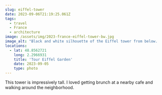 ```yaml
---
slug: eiffel-tower
date: 2023-09-06T21:19:25.061Z
tags:
  - travel
  - France
  - architecture
image: /assets/img/2023-france-eiffel-tower-bw.jpg
image_alt: "Black and white silhouette of the Eiffel tower from below. "
locations:
  - lat: 48.8562721
    long: 2.2966931
    title: 'Tour Eiffel Garden'
    date: 2023-09-05
    type: photo
---
```

This tower is impressively tall. I loved getting brunch at a nearby cafe and walking around the neighborhood.
